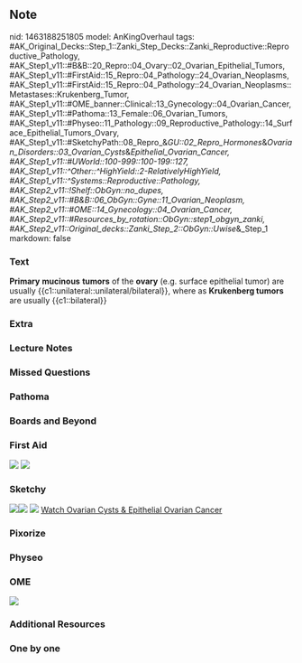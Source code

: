 ## Note
nid: 1463188251805
model: AnKingOverhaul
tags: #AK_Original_Decks::Step_1::Zanki_Step_Decks::Zanki_Reproductive::Reproductive_Pathology, #AK_Step1_v11::#B&B::20_Repro::04_Ovary::02_Ovarian_Epithelial_Tumors, #AK_Step1_v11::#FirstAid::15_Repro::04_Pathology::24_Ovarian_Neoplasms, #AK_Step1_v11::#FirstAid::15_Repro::04_Pathology::24_Ovarian_Neoplasms::Metastases::Krukenberg_Tumor, #AK_Step1_v11::#OME_banner::Clinical::13_Gynecology::04_Ovarian_Cancer, #AK_Step1_v11::#Pathoma::13_Female::06_Ovarian_Tumors, #AK_Step1_v11::#Physeo::11_Pathology::09_Reproductive_Pathology::14_Surface_Epithelial_Tumors_Ovary, #AK_Step1_v11::#SketchyPath::08_Repro_&_GU::02_Repro_Hormones_&_Ovarian_Disorders::03_Ovarian_Cysts_&_Epithelial_Ovarian_Cancer, #AK_Step1_v11::#UWorld::100-999::100-199::127, #AK_Step1_v11::^Other::^HighYield::2-RelativelyHighYield, #AK_Step1_v11::^Systems::Reproductive::Pathology, #AK_Step2_v11::!Shelf::ObGyn::no_dupes, #AK_Step2_v11::#B&B::06_ObGyn::Gyne::11_Ovarian_Neoplasm, #AK_Step2_v11::#OME::14_Gynecology::04_Ovarian_Cancer, #AK_Step2_v11::#Resources_by_rotation::ObGyn::step1_obgyn_zanki, #AK_Step2_v11::Original_decks::Zanki_Step_2::ObGyn::Uwise_&_Step_1
markdown: false

### Text
<div>
  <b>Primary</b> <b>mucinous</b> <b>tumors</b> of the <b>ovary</b>
  (e.g. surface epithelial tumor) are usually
  {{c1::unilateral::unilateral/bilateral}}, where as <b>Krukenberg
  tumors</b> are usually {{c1::bilateral}}
</div>

### Extra


### Lecture Notes


### Missed Questions


### Pathoma


### Boards and Beyond


### First Aid
<img src="tmpb7Uu13.png"> <img src="tmpPTP_ZA.png">

### Sketchy
<img src="21.%20Mucinous%20Tumors.png"><img src=
"26.%20Krukenberg%20Tumors.png"> <img src=
"Complete%20Sketch-6b2ccf7fc9362cad67bfbc3d97cfa442a69575bb.jpg">
<a href=
"https://dashboard.sketchy.com/study/medical/courses/medical-pathophysiology/units/medical-pathophysiology-reproductive-gu/videos/medical-pathophysiology-reproductive-and-gu-reproductive-hormones-and-ovarian-disorders-ovarian-cysts-and-epithelial-ovarian-cancer?utm_source=anki&utm_medium=partnership&utm_campaign=february_update&utm_content=medical">
Watch Ovarian Cysts & Epithelial Ovarian Cancer</a>

### Pixorize


### Physeo


### OME
<div class="ome-widget">
  <a href=
  "https://onlinemeded.org/spa/gynecology/ovarian-cancer/acquire?ref=anki">
  <img src="_OME_AnkiFlashcards_Lesson_3.png"></a>
</div>

### Additional Resources


### One by one

